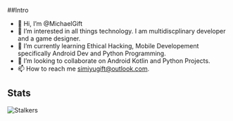 ##Intro
- 👋 Hi, I’m @MichaelGift
- 👀 I’m interested in all things technology. I am multidiscplinary developer and a game designer.
- 🌱 I’m currently learning Ethical Hacking, Mobile Developement specifically Android Dev and Python Programming.
- 💞️ I’m looking to collaborate on Android Kotlin and Python Projects.
- 📫 How to reach me simiyugift@outlook.com.

<!---
MichaelGift/MichaelGift is a ✨ special ✨ repository because its `README.md` (this file) appears on your GitHub profile.
You can click the Preview link to take a look at your changes.
--->

## Stats
![Stalkers](https://komarev.com/ghpvc/?username=michaelgift)
